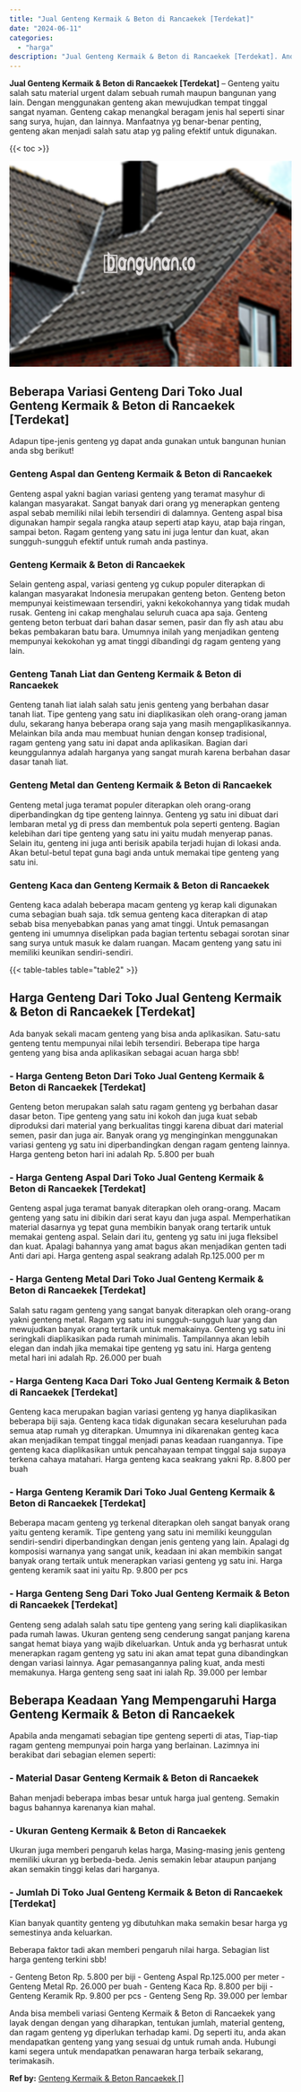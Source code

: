 ```yaml
---
title: "Jual Genteng Kermaik & Beton di Rancaekek [Terdekat]"
date: "2024-06-11"
categories: 
  - "harga"
description: "Jual Genteng Kermaik & Beton di Rancaekek [Terdekat]. Anda bisa membeli variasi Genteng Kermaik & Beton di Rancaekek yang layak dengan dengan yang diharapkan..."
---
```


**Jual Genteng Kermaik & Beton di Rancaekek \[Terdekat\]** – Genteng yaitu salah satu material urgent dalam sebuah rumah maupun bangunan yang lain. Dengan menggunakan genteng akan mewujudkan tempat tinggal sangat nyaman. Genteng cakap menangkal beragam jenis hal seperti sinar sang surya, hujan, dan lainnya. Manfaatnya yg benar-benar penting, genteng akan menjadi salah satu atap yg paling efektif untuk digunakan.

{{< toc >}}

![Jual Genteng Kermaik & Beton di Rancaekek [Terdekat]](/images/genteng-minimalis-murah08.png)

## Beberapa Variasi Genteng Dari Toko Jual Genteng Kermaik & Beton di Rancaekek \[Terdekat\]

Adapun tipe-jenis genteng yg dapat anda gunakan untuk bangunan hunian anda sbg berikut!

### Genteng Aspal dan Genteng Kermaik & Beton di Rancaekek

Genteng aspal yakni bagian variasi genteng yang teramat masyhur di kalangan masyarakat. Sangat banyak dari orang yg menerapkan genteng aspal sebab memiliki nilai lebih tersendiri di dalamnya. Genteng aspal bisa digunakan hampir segala rangka ataup seperti atap kayu, atap baja ringan, sampai beton. Ragam genteng yang satu ini juga lentur dan kuat, akan sungguh-sungguh efektif untuk rumah anda pastinya.

### Genteng Kermaik & Beton di Rancaekek

Selain genteng aspal, variasi genteng yg cukup populer diterapkan di kalangan masyarakat Indonesia merupakan genteng beton. Genteng beton mempunyai keistimewaan tersendiri, yakni kekokohannya yang tidak mudah rusak. Genteng ini cakap menghalau seluruh cuaca apa saja. Genteng genteng beton terbuat dari bahan dasar semen, pasir dan fly ash atau abu bekas pembakaran batu bara. Umumnya inilah yang menjadikan genteng mempunyai kekokohan yg amat tinggi dibandingi dg ragam genteng yang lain.

### Genteng Tanah Liat dan Genteng Kermaik & Beton di Rancaekek

Genteng tanah liat ialah salah satu jenis genteng yang berbahan dasar tanah liat. Tipe genteng yang satu ini diaplikasikan oleh orang-orang jaman dulu, sekarang hanya beberapa orang saja yang masih mengaplikasikannya. Melainkan bila anda mau membuat hunian dengan konsep tradisional, ragam genteng yang satu ini dapat anda aplikasikan. Bagian dari keunggulannya adalah harganya yang sangat murah karena berbahan dasar dasar tanah liat.

### Genteng Metal dan Genteng Kermaik & Beton di Rancaekek

Genteng metal juga teramat populer diterapkan oleh orang-orang diperbandingkan dg tipe genteng lainnya. Genteng yg satu ini dibuat dari lembaran metal yg di press dan membentuk pola seperti genteng. Bagian kelebihan dari tipe genteng yang satu ini yaitu mudah menyerap panas. Selain itu, genteng ini juga anti berisik apabila terjadi hujan di lokasi anda. Akan betul-betul tepat guna bagi anda untuk memakai tipe genteng yang satu ini.

### Genteng Kaca dan Genteng Kermaik & Beton di Rancaekek

Genteng kaca adalah beberapa macam genteng yg kerap kali digunakan cuma sebagian buah saja. tdk semua genteng kaca diterapkan di atap sebab bisa menyebabkan panas yang amat tinggi. Untuk pemasangan genteng ini umumnya diselipkan pada bagian tertentu sebagai sorotan sinar sang surya untuk masuk ke dalam ruangan. Macam genteng yang satu ini memiliki keunikan sendiri-sendiri.

{{< table-tables table="table2" >}}

## Harga Genteng Dari Toko Jual Genteng Kermaik & Beton di Rancaekek \[Terdekat\]

Ada banyak sekali macam genteng yang bisa anda aplikasikan. Satu-satu genteng tentu mempunyai nilai lebih tersendiri. Beberapa tipe harga genteng yang bisa anda aplikasikan sebagai acuan harga sbb!

### \- Harga Genteng Beton Dari Toko Jual Genteng Kermaik & Beton di Rancaekek \[Terdekat\]

Genteng beton merupakan salah satu ragam genteng yg berbahan dasar dasar beton. Tipe genteng yang satu ini kokoh dan juga kuat sebab diproduksi dari material yang berkualitas tinggi karena dibuat dari material semen, pasir dan juga air. Banyak orang yg menginginkan menggunakan variasi genteng yg satu ini diperbandingkan dengan ragam genteng lainnya. Harga genteng beton hari ini adalah Rp. 5.800 per buah

### \- Harga Genteng Aspal Dari Toko Jual Genteng Kermaik & Beton di Rancaekek \[Terdekat\]

Genteng aspal juga teramat banyak diterapkan oleh orang-orang. Macam genteng yang satu ini dibikin dari serat kayu dan juga aspal. Memperhatikan material dasarnya yg tepat guna membikin banyak orang tertarik untuk memakai genteng aspal. Selain dari itu, genteng yg satu ini juga fleksibel dan kuat. Apalagi bahannya yang amat bagus akan menjadikan genten tadi Anti dari api. Harga genteng aspal seakrang adalah Rp.125.000 per m

### \- Harga Genteng Metal Dari Toko Jual Genteng Kermaik & Beton di Rancaekek \[Terdekat\]

Salah satu ragam genteng yang sangat banyak diterapkan oleh orang-orang yakni genteng metal. Ragam yg satu ini sungguh-sungguh luar yang dan mewujudkan banyak orang tertarik untuk memakainya. Genteng yg satu ini seringkali diaplikasikan pada rumah minimalis. Tampilannya akan lebih elegan dan indah jika memakai tipe genteng yg satu ini. Harga genteng metal hari ini adalah Rp. 26.000 per buah

### \- Harga Genteng Kaca Dari Toko Jual Genteng Kermaik & Beton di Rancaekek \[Terdekat\]

Genteng kaca merupakan bagian variasi genteng yg hanya diaplikasikan beberapa biji saja. Genteng kaca tidak digunakan secara keseluruhan pada semua atap rumah yg diterapkan. Umumnya ini dikarenakan genteg kaca akan menjadikan tempat tinggal menjadi panas keadaan ruangannya. Tipe genteng kaca diaplikasikan untuk pencahayaan tempat tinggal saja supaya terkena cahaya matahari. Harga genteng kaca seakrang yakni Rp. 8.800 per buah

### \- Harga Genteng Keramik Dari Toko Jual Genteng Kermaik & Beton di Rancaekek \[Terdekat\]

Beberapa macam genteng yg terkenal diterapkan oleh sangat banyak orang yaitu genteng keramik. Tipe genteng yang satu ini memiliki keunggulan sendiri-sendiri diperbandingkan dengan jenis genteng yang lain. Apalagi dg komposisi warnanya yang sangat unik, keadaan ini akan membikin sangat banyak orang tertaik untuk menerapkan variasi genteng yg satu ini. Harga genteng keramik saat ini yaitu Rp. 9.800 per pcs

### \- Harga Genteng Seng Dari Toko Jual Genteng Kermaik & Beton di Rancaekek \[Terdekat\]

Genteng seng adalah salah satu tipe genteng yang sering kali diaplikasikan pada rumah lawas. Ukuran genteng seng cenderung sangat panjang karena sangat hemat biaya yang wajib dikeluarkan. Untuk anda yg berhasrat untuk menerapkan ragam genteng yg satu ini akan amat tepat guna dibandingkan dengan variasi lainnya. Agar pemasangannya paling kuat, anda mesti memakunya. Harga genteng seng saat ini ialah Rp. 39.000 per lembar

## Beberapa Keadaan Yang Mempengaruhi Harga Genteng Kermaik & Beton di Rancaekek

Apabila anda mengamati sebagian tipe genteng seperti di atas, Tiap-tiap ragam genteng mempunyai poin harga yang berlainan. Lazimnya ini berakibat dari sebagian elemen seperti:

### \- Material Dasar Genteng Kermaik & Beton di Rancaekek

Bahan menjadi beberapa imbas besar untuk harga jual genteng. Semakin bagus bahannya karenanya kian mahal.

### \- Ukuran Genteng Kermaik & Beton di Rancaekek

Ukuran juga memberi pengaruh kelas harga, Masing-masing jenis genteng memiliki ukuran yg berbeda-beda. Jenis semakin lebar ataupun panjang akan semakin tinggi kelas dari harganya.

### \- Jumlah Di Toko Jual Genteng Kermaik & Beton di Rancaekek \[Terdekat\]

Kian banyak quantity genteng yg dibutuhkan maka semakin besar harga yg semestinya anda keluarkan.

Beberapa faktor tadi akan memberi pengaruh nilai harga. Sebagian list harga genteng terkini sbb!

\- Genteng Beton Rp. 5.800 per biji - Genteng Aspal Rp.125.000 per meter - Genteng Metal Rp. 26.000 per buah - Genteng Kaca Rp. 8.800 per biji - Genteng Keramik Rp. 9.800 per pcs - Genteng Seng Rp. 39.000 per lembar

Anda bisa membeli variasi Genteng Kermaik & Beton di Rancaekek yang layak dengan dengan yang diharapkan, tentukan jumlah, material genteng, dan ragam genteng yg diperlukan terhadap kami. Dg seperti itu, anda akan mendapatkan genteng yang yang sesuai dg untuk rumah anda. Hubungi kami segera untuk mendapatkan penawaran harga terbaik sekarang, terimakasih.

**Ref by:**  [Genteng Kermaik & Beton  Rancaekek []](https://id.wikipedia.org/wiki/Genteng)
